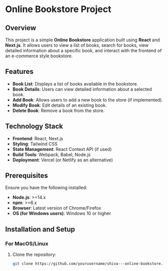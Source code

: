 # Online Bookstore Project

## Overview

This project is a simple **Online Bookstore** application built using **React** and **Next.js**. It allows users to view a list of books, search for books, view detailed information about a specific book, and interact with the frontend of an e-commerce style bookstore.

## Features

- **Book List**: Displays a list of books available in the bookstore.
- **Book Details**: Users can view detailed information about a selected book.
- **Add Book**: Allows users to add a new book to the store (if implemented).
- **Modify Book**: Edit details of an existing book.
- **Delete Book**: Remove a book from the store.

## Technology Stack

- **Frontend**: React, Next.js
- **Styling**: Tailwind CSS
- **State Management**: React Context API (if used)
- **Build Tools**: Webpack, Babel, Node.js
- **Deployment**: Vercel (or Netlify as an alternative)

## Prerequisites

Ensure you have the following installed:

- **Node.js**: >=14.x  
- **npm**: >=6.x  
- **Browser**: Latest version of Chrome/Firefox  
- **OS (for Windows users)**: Windows 10 or higher  

## Installation and Setup

### For MacOS/Linux

1. Clone the repository:
   ```bash
   git clone https://github.com/yourusername/shiva---online-bookstore.git
